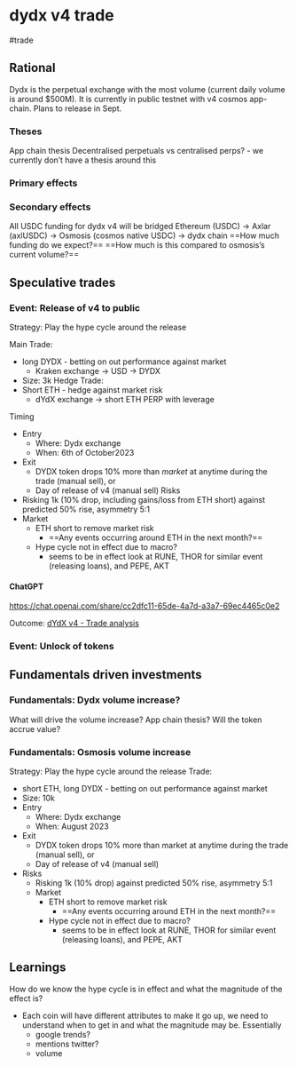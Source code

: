# dydx v4 trade
#trade
## Rational
Dydx is the perpetual exchange with the most volume (current daily volume is around $500M). It is currently in public testnet with v4 cosmos app-chain. Plans to release in Sept.
### Theses
App chain thesis
Decentralised perpetuals vs centralised perps? - we currently don’t have a thesis around this
### Primary effects
### Secondary effects
All USDC funding for dydx v4 will be bridged Ethereum (USDC) -> Axlar (axlUSDC) -> Osmosis (cosmos native USDC) -> dydx chain
==How much funding do we expect?==
==How much is this compared to osmosis’s current volume?==
## Speculative trades
### Event: Release of v4 to public
Strategy: Play the hype cycle around the release

Main Trade:
* long DYDX - betting on out performance against market
  * Kraken exchange -> USD -> DYDX
* Size: 3k
Hedge Trade:
* Short ETH - hedge against market risk
  * dYdX exchange -> short ETH PERP with leverage

Timing
* Entry
  * Where: Dydx exchange
  * When: 6th of October2023
* Exit
  * DYDX token drops 10% more than _market_ at anytime during the trade (manual sell), or
  * Day of release of v4 (manual sell)
Risks
* Risking 1k (10% drop, including gains/loss from ETH short) against predicted 50% rise, asymmetry 5:1
* Market
  * ETH short to remove market risk
    * ==Any events occurring around ETH in the next month?==
  * Hype cycle not in effect due to macro?
    * seems to be in effect look at RUNE, THOR for similar event (releasing loans), and PEPE, AKT

#### ChatGPT  
https://chat.openai.com/share/cc2dfc11-65de-4a7d-a3a7-69ec4465c0e2

Outcome: 
[dYdX v4 - Trade analysis](https://docs.google.com/spreadsheets/d/102WYbB16gpsN8r-VgeExJZ-og74Dvm69upJ0Yb-XWno/edit#gid=0)

### Event: Unlock of tokens

## Fundamentals driven investments
### Fundamentals: Dydx volume increase?
What will drive the volume increase? App chain thesis?
Will the token accrue value?
### Fundamentals: Osmosis volume increase
Strategy: Play the hype cycle around the release
Trade:
* short ETH, long DYDX - betting on out performance against market
* Size: 10k
* Entry
  * Where: Dydx exchange
  * When: August 2023
* Exit
  * DYDX token drops 10% more than market at anytime during the trade (manual sell), or
  * Day of release of v4 (manual sell)
* Risks
  * Risking 1k (10% drop) against predicted 50% rise, asymmetry 5:1
  * Market
    * ETH short to remove market risk
      * ==Any events occurring around ETH in the next month?==
    * Hype cycle not in effect due to macro?
      * seems to be in effect look at RUNE, THOR for similar event (releasing loans), and PEPE, AKT
## Learnings

How do we know the hype cycle is in effect and what the magnitude of the effect is?
* Each coin will have different attributes to make it go up, we need to understand when to get in and what the magnitude may be. Essentially
  * google trends?
  * mentions twitter?
  * volume







